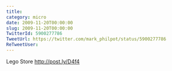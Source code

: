 ```yaml
---
title: 
category: micro
date: 2009-11-20T00:00:00
slug: 2009-11-20T00:00:00
TwitterId: 5900277786
TweetUrl: https://twitter.com/mark_philpot/status/5900277786
ReTweetUser: 
---
```


Lego Store http://post.ly/D4f4